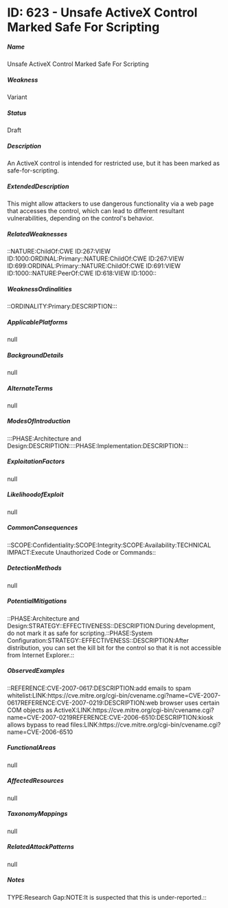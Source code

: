 # ID: 623 - Unsafe ActiveX Control Marked Safe For Scripting
<h5>Name</h5>Unsafe ActiveX Control Marked Safe For Scripting
<h5>Weakness</h5>Variant
<h5>Status</h5>Draft
<h5>Description</h5>An ActiveX control is intended for restricted use, but it has been marked as safe-for-scripting.
<h5>ExtendedDescription</h5>This might allow attackers to use dangerous functionality via a web page that accesses the control, which can lead to different resultant vulnerabilities, depending on the control's behavior.
<h5>RelatedWeaknesses</h5>::NATURE:ChildOf:CWE ID:267:VIEW ID:1000:ORDINAL:Primary::NATURE:ChildOf:CWE ID:267:VIEW ID:699:ORDINAL:Primary::NATURE:ChildOf:CWE ID:691:VIEW ID:1000::NATURE:PeerOf:CWE ID:618:VIEW ID:1000::
<h5>WeaknessOrdinalities</h5>::ORDINALITY:Primary:DESCRIPTION:::
<h5>ApplicablePlatforms</h5>null
<h5>BackgroundDetails</h5>null
<h5>AlternateTerms</h5>null
<h5>ModesOfIntroduction</h5>:::PHASE:Architecture and Design:DESCRIPTION::::PHASE:Implementation:DESCRIPTION:::
<h5>ExploitationFactors</h5>null
<h5>LikelihoodofExploit</h5>null
<h5>CommonConsequences</h5>::SCOPE:Confidentiality:SCOPE:Integrity:SCOPE:Availability:TECHNICAL IMPACT:Execute Unauthorized Code or Commands::
<h5>DetectionMethods</h5>null
<h5>PotentialMitigations</h5>::PHASE:Architecture and Design:STRATEGY::EFFECTIVENESS::DESCRIPTION:During development, do not mark it as safe for scripting.::PHASE:System Configuration:STRATEGY::EFFECTIVENESS::DESCRIPTION:After distribution, you can set the kill bit for the control so that it is not accessible from Internet Explorer.::
<h5>ObservedExamples</h5>::REFERENCE:CVE-2007-0617:DESCRIPTION:add emails to spam whitelist:LINK:https://cve.mitre.org/cgi-bin/cvename.cgi?name=CVE-2007-0617REFERENCE:CVE-2007-0219:DESCRIPTION:web browser uses certain COM objects as ActiveX:LINK:https://cve.mitre.org/cgi-bin/cvename.cgi?name=CVE-2007-0219REFERENCE:CVE-2006-6510:DESCRIPTION:kiosk allows bypass to read files:LINK:https://cve.mitre.org/cgi-bin/cvename.cgi?name=CVE-2006-6510
<h5>FunctionalAreas</h5>null
<h5>AffectedResources</h5>null
<h5>TaxonomyMappings</h5>null
<h5>RelatedAttackPatterns</h5>null
<h5>Notes</h5>TYPE:Research Gap:NOTE:It is suspected that this is under-reported.::

